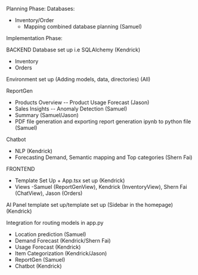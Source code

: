 Planning Phase: 
Databases:
- Inventory/Order
	- Mapping combined database planning (Samuel)


Implementation Phase:

BACKEND
Database set up i.e SQLAlchemy (Kendrick)
- Inventory
- Orders 

Environment set up (Adding models, data, directories) (All)

ReportGen
- Products Overview -- Product Usage Forecast (Jason)
- Sales Insights -- Anomaly Detection (Samuel)
- Summary (Samuel/Jason)
- PDF file generation and exporting report generation ipynb to python file (Samuel)

Chatbot
- NLP (Kendrick)
- Forecasting Demand, Semantic mapping and Top categories (Shern Fai) 

FRONTEND
- Template Set Up + App.tsx set up (Kendrick)
- Views
	-Samuel (ReportGenView), Kendrick (InventoryView), Shern Fai (ChatView), Jason 	(Orders)

AI Panel template set up/template set up (Sidebar in the homepage) (Kendrick)

Integration for routing models in app.py
- Location prediction (Samuel)
- Demand Forecast (Kendrick/Shern Fai)
- Usage Forecast (Kendrick)
- Item Categorization (Kendrick/Jason)
- ReportGen (Samuel)
- Chatbot (Kendrick) 